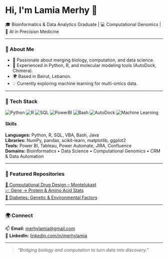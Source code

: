# Hi, I'm Lamia Merhy 👋  
🎓 Bioinformatics & Data Analytics Graduate | 💻 Computational Genomics | 🧠 AI in Precision Medicine  

---

### 🧬 About Me
- 🎯 Passionate about merging biology, computation, and data science.  
- 🧠 Experienced in Python, R, and molecular modeling tools (AutoDock, Chimera).  
- 🌍 Based in Beirut, Lebanon.  
- 💡 Currently exploring machine learning for multi-omics data.  

---

### 🧰 Tech Stack
![Python](https://img.shields.io/badge/Python-3776AB?style=for-the-badge&logo=python&logoColor=white)
![R](https://img.shields.io/badge/R-276DC3?style=for-the-badge&logo=r&logoColor=white)
![SQL](https://img.shields.io/badge/SQL-003B57?style=for-the-badge&logo=postgresql&logoColor=white)
![PowerBI](https://img.shields.io/badge/Power_BI-F2C811?style=for-the-badge&logo=powerbi&logoColor=black)
![Bash](https://img.shields.io/badge/Bash-4EAA25?style=for-the-badge&logo=gnubash&logoColor=white)
![AutoDock](https://img.shields.io/badge/AutoDock-FF6600?style=for-the-badge)
![Machine Learning](https://img.shields.io/badge/Machine%20Learning-0088CC?style=for-the-badge)

#### Skills
**Languages:** Python, R, SQL, VBA, Bash, Java  
**Libraries:** NumPy, pandas, scikit-learn, matplotlib, ggplot2  
**Tools:** Power BI, Tableau, Power Automate, JIRA, Confluence  
**Domains:** Bioinformatics • Data Science • Computational Genomics • CRM & Data Automation 

---

### 🌟 Featured Repositories
[🧬 Computational Drug Design – Montelukast](https://github.com/merhylamia/computational-drug-design-montelukast)  
[📈 Gene → Protein & Amino Acid Stats](https://github.com/merhylamia/gene-to-protein-aa-stats)  
[🧮 Diabetes: Genetic & Environmental Factors](https://github.com/merhylamia/r-diabetes-genetics-environment)

---

### 🌍 Connect
📫 **Email:** [merhylamia@gmail.com](mailto:merhylamia@gmail.com)  
🔗 **LinkedIn:** [linkedin.com/in/merhylamia](https://linkedin.com/in/merhylamia)

---

> *“Bridging biology and computation to turn data into discovery.”*

